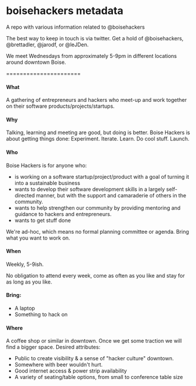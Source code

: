 # boisehackers metadata

A repo with various information related to @boisehackers

The best way to keep in touch is via twitter. Get a hold of @boisehackers, @brettadler, @jarodf, or @leJDen.

We meet Wednesdays from approximately 5-9pm in different locations around downtown Boise.

======================

#### What

A gathering of entrepreneurs and hackers who meet-up and work together on their software products/projects/startups.

#### Why

Talking, learning and meeting are good, but doing is better. Boise Hackers is about getting things done: Experiment. Iterate. Learn. Do cool stuff. Launch.

#### Who

Boise Hackers is for anyone who:

- is working on a software startup/project/product with a goal of turning it into a sustainable business
- wants to develop their software development skills in a largely self-directed manner, but with the support and camaraderie of others in the community.
- wants to help strengthen our community by providing mentoring and guidance to hackers and entrepreneurs.
- wants to get stuff done

We're ad-hoc, which means no formal planning committee or agenda. Bring what you want to work on.

#### When

Weekly, 5-9ish.

No obligation to attend every week, come as often as you like and stay for as long as you like.

#### Bring:

- A laptop
- Something to hack on

#### Where

A coffee shop or similar in downtown. Once we get some traction we will find a bigger space. 
Desired attributes:

- Public to create visibility & a sense of "hacker culture" downtown.
- Somewhere with beer wouldn't hurt.
- Good internet access & power strip availability
- A variety of seating/table options, from small to conference table size